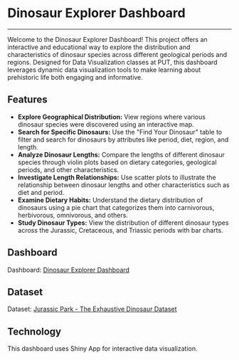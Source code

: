 # Dinosaur Explorer Dashboard

---

Welcome to the Dinosaur Explorer Dashboard! This project offers an interactive and educational way to explore the distribution and characteristics of dinosaur species across different geological periods and regions. Designed for Data Visualization classes at PUT, this dashboard leverages dynamic data visualization tools to make learning about prehistoric life both engaging and informative.

## Features
- **Explore Geographical Distribution:** View regions where various dinosaur species were discovered using an interactive map.
- **Search for Specific Dinosaurs:** Use the "Find Your Dinosaur" table to filter and search for dinosaurs by attributes like period, diet, region, and length.
- **Analyze Dinosaur Lengths:** Compare the lengths of different dinosaur species through violin plots based on dietary categories, geological periods, and other characteristics.
- **Investigate Length Relationships:** Use scatter plots to illustrate the relationship between dinosaur lengths and other characteristics such as diet and period.
- **Examine Dietary Habits:** Understand the dietary distribution of dinosaurs using a pie chart that categorizes them into carnivorous, herbivorous, omnivorous, and others.
- **Study Dinosaur Types:** View the distribution of different dinosaur types across the Jurassic, Cretaceous, and Triassic periods with bar charts.


## Dashboard

Dashboard: [Dinosaur Explorer Dashboard](https://martynastasiak24.shinyapps.io/dinoproject/)


## Dataset

Dataset: [Jurassic Park - The Exhaustive Dinosaur Dataset](https://www.kaggle.com/datasets/kjanjua/jurassic-park-the-exhaustive-dinosaur-dataset)


## Technology
This dashboard uses Shiny App for interactive data visualization.
